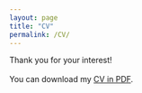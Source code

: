 ```yaml
---
layout: page
title: "CV"
permalink: /CV/
---
```


Thank you for your interest! 
<br/>
<br/>
You can download my <a href="https://pennstateoffice365-my.sharepoint.com/:b:/g/personal/ybz5440_psu_edu/EWgY0aI6PGpErYwl9HJh6GYBxtQENbkErmmYi7pm3-H0Ww?e=vxXc96" target="_blank">CV in PDF</a>.
